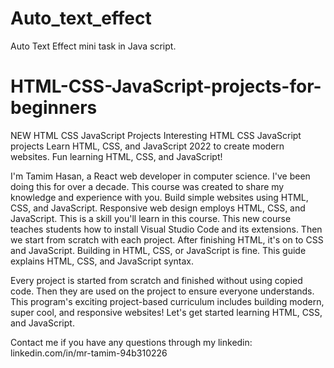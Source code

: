 # Auto_text_effect
Auto Text Effect mini task in Java script.


# HTML-CSS-JavaScript-projects-for-beginners

NEW HTML CSS JavaScript Projects Interesting HTML CSS JavaScript projects Learn HTML, CSS, and JavaScript 2022 to create modern websites. Fun learning HTML, CSS, and JavaScript!


I'm Tamim Hasan, a React web developer in computer science. I've been doing this for over a decade. This course was created to share my knowledge and experience with you. Build simple websites using HTML, CSS, and JavaScript. Responsive web design employs HTML, CSS, and JavaScript. This is a skill you'll learn in this course. This new course teaches students how to install Visual Studio Code and its extensions. Then we start from scratch with each project. After finishing HTML, it's on to CSS and JavaScript. Building in HTML, CSS, or JavaScript is fine. This guide explains HTML, CSS, and JavaScript syntax.


Every project is started from scratch and finished without using copied code. Then they are used on the project to ensure everyone understands. This program's exciting project-based curriculum includes building modern, super cool, and responsive websites! Let's get started learning HTML, CSS, and JavaScript.

Contact me if you have any questions through my linkedin: linkedin.com/in/mr-tamim-94b310226
